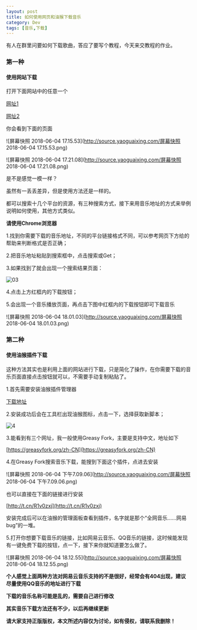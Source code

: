 ```yaml
---
layout: post
title: 如何使用网页和油猴下载音乐
category: Dev
tags: [音乐,下载]
---
```

有人在群里问要如何下载歌曲，答应了要写个教程，今天来交教程的作业。
<!--more-->
### 第一种
#### 使用网站下载
打开下面网站中的任意一个

[网址1](http://music.sonimei.cn)

[网址2](http://music.tianyavip.top)

你会看到下面的页面

![屏幕快照 2018-06-04 17.15.53](http://source.yaoguaixing.com/屏幕快照 2018-06-04 17.15.53.png)

![屏幕快照 2018-06-04 17.21.08](http://source.yaoguaixing.com/屏幕快照 2018-06-04 17.21.08.png)

是不是感觉一模一样？

虽然有一丢丢差异，但是使用方法还是一样的。

都可以搜索十几个平台的资源，有三种搜索方式，接下来用音乐地址的方式来举例说明如何使用，其他方式类似。

**请使用Chrome浏览器**

1.找到你需要下载的音乐地址，不同的平台链接格式不同，可以参考网页下方给的帮助来判断格式是否正确；

2.把音乐地址粘贴到搜索框中，点击搜索或Get；

3.如果找到了就会出现一个搜索结果页面：

![03](http://source.yaoguaixing.com/03.png)

4.点击上方红框内的下载按钮；

5.会出现一个音乐播放页面，再点击下图中红框内的下载按钮即可下载音乐

![屏幕快照 2018-06-04 18.01.03](http://source.yaoguaixing.com/屏幕快照 2018-06-04 18.01.03.png)

### 第二种
#### 使用油猴插件下载

这种方法其实也是利用上面的网站进行下载，只是简化了操作，在你需要下载的音乐页面直接点击按钮就可以，不需要手动复制粘贴了。

1.首先需要安装油猴插件管理器

[下载地址](http://tampermonkey.net)

2.安装成功后会在工具栏出现油猴图标，点击一下，选择获取新脚本；

![4](http://source.yaoguaixing.com/4.png)

3.能看到有三个网址，我一般使用Greasy Fork，主要是支持中文，地址如下

[https://greasyfork.org/zh-CN](https://greasyfork.org/zh-CN)

4.在Greasy Fork搜索音乐下载，能搜到下面这个插件，点进去安装

![屏幕快照 2018-06-04 下午7.09.06](http://source.yaoguaixing.com/屏幕快照 2018-06-04 下午7.09.06.png)

也可以直接在下面的链接进行安装

[http://t.cn/R1v0zxj](http://t.cn/R1v0zxj)

安装完成后可以在油猴的管理面板查看到插件，名字就是那个“全网音乐……网易bug”的一堆。

5.打开你想要下载音乐的链接，比如网易云音乐、QQ音乐的链接，这时候能发现有一键免费下载的按钮，点一下，接下来你就知道要怎么做了。

![屏幕快照 2018-06-04 18.12.55](http://source.yaoguaixing.com/屏幕快照 2018-06-04 18.12.55.png)

**个人感觉上面两种方法对网易云音乐支持的不是很好，经常会有404出现，建议尽量使用QQ音乐的地址进行下载**

**下载的音乐名称可能是乱的，需要自己进行修改**

**其实音乐下载方法还有不少，以后再继续更新**

**请大家支持正版版权，本文所述内容仅为讨论，如有侵权，请联系我删除！**
